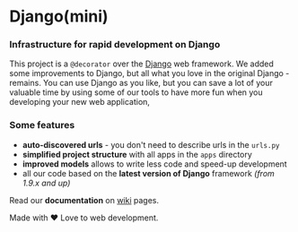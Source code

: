# Django(mini)

### Infrastructure for rapid development on Django

This project is a `@decorator` over the [Django](http://djangoproject.com) web framework. We added some improvements to Django, but all what you love in the original Django - remains. You can use Django as you like, but you can save a lot of your valuable time by using some of our tools to have more fun when you developing your new web application,

### Some features

- **auto-discovered urls** - you don't need to describe urls in the `urls.py`
- **simplified project structure** with all apps in the `apps` directory
- **improved models** allows to write less code and speed-up development
- all our code based on the **latest version of Django** framework *(from 1.9.x and up)*

Read our **documentation** on [wiki](//github.com/djangomini/djangomini/wiki) pages.

Made with ♥️ Love to web development.
